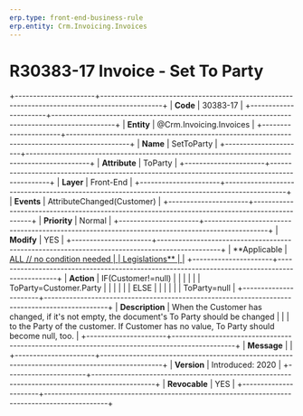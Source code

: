 ```yaml
---
erp.type: front-end-business-rule
erp.entity: Crm.Invoicing.Invoices
---
```


# R30383-17 Invoice - Set To Party
+----------------------+-----------------------------------------------------------------------------------------------+
| **Code**             | 30383-17                                                                                      |
+----------------------+-----------------------------------------------------------------------------------------------+
| **Entity**           | @Crm.Invoicing.Invoices                                                                                       |
+----------------------+-----------------------------------------------------------------------------------------------+
| **Name**             | SetToParty                                                                                    |
+----------------------+-----------------------------------------------------------------------------------------------+
| **Attribute**        | ToParty                                                                                       |
+----------------------+-----------------------------------------------------------------------------------------------+
| **Layer**            | Front-End                                                                                     |
+----------------------+-----------------------------------------------------------------------------------------------+
| **Events**           | AttributeChanged(Customer)                                                                    |
+----------------------+-----------------------------------------------------------------------------------------------+
| **Priority**         | Normal                                                                                        |
+----------------------+-----------------------------------------------------------------------------------------------+
| **Modify**           | YES                                                                                           |
+----------------------+-----------------------------------------------------------------------------------------------+
| **Applicable         | [ALL // no condition needed                                                                   |
| Legislations**       | ](https://confluence.erp.net/display/techdoc/Country+Specific+Functionality)                  |
+----------------------+-----------------------------------------------------------------------------------------------+
| **Action**           | IF(Customer!=null)                                                                            |
|                      |                                                                                               |
|                      | ToParty=Customer.Party                                                                        |
|                      |                                                                                               |
|                      | ELSE                                                                                          |
|                      |                                                                                               |
|                      | ToParty=null                                                                                  |
+----------------------+-----------------------------------------------------------------------------------------------+
| **Description**      | When the Customer has changed, if it\'s not empty, the document\'s To Party should be changed |
|                      | to the Party of the customer. If Customer has no value, To Party should become null, too.     |
+----------------------+-----------------------------------------------------------------------------------------------+
| **Message**          |                                                                                               |
+----------------------+-----------------------------------------------------------------------------------------------+
| **Version**          | Introduced: 2020                                                                              |
+----------------------+-----------------------------------------------------------------------------------------------+
| **Revocable**        | YES                                                                                           |
+----------------------+-----------------------------------------------------------------------------------------------+

  

  

  
